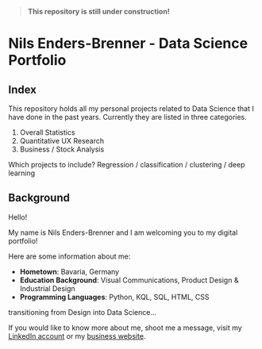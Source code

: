 >**This repository is still under construction!**

# Nils Enders-Brenner - Data Science Portfolio

## Index

This repository holds all my personal projects related to Data Science that I have done in the past years. Currently they are listed in three categories.

1. Overall Statistics
2. Quantitative UX Research
3. Business / Stock Analysis

Which projects to include?
Regression / classification / clustering / deep learning

## Background

Hello!

My name is Nils Enders-Brenner and I am welcoming you to my digital portfolio! 

Here are some information about me:
- **Hometown**: Bavaria, Germany
- **Education Background**: Visual Communications, Product Design & Industrial Design
- **Programming Languages**: Python, KQL, SQL, HTML, CSS

transitioning from Design into Data Science...

If you would like to know more about me, shoot me a message, visit my [LinkedIn account](https://www.linkedin.com/in/nendersbrenner) or my [business website](https://www.designernils.com).
